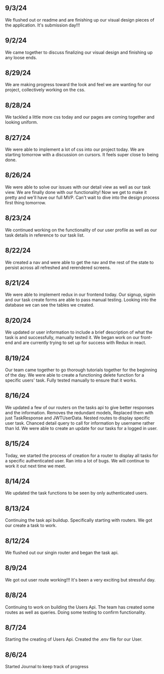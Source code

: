 ## 9/3/24

We flushed out or readme and are finishing up our visual design pieces of the application. It's submission day!!!

## 9/2/24

We came together to discuss finalizing our visual design and finishing up any loose ends.

## 8/29/24

We are making progress toward the look and feel we are wanting for our project, collectively working on the css.

## 8/28/24

We tackled a little more css today and our pages are coming together and looking uniform.

## 8/27/24

We were able to implement a lot of css into our project today. We are starting tomorrow with a discussion on cursors. It feels super close to being done.

## 8/26/24

We were able to solve our issues with our detail view as well as our task view. We are finally done with our functionality! Now we get to make it pretty and we'll have our full MVP. Can't wait to dive into the design process first thing tomorrow.

## 8/23/24

We continued working on the functionality of our user profile as well as our task details in reference to our task list.

## 8/22/24

We created a nav and were able to get the nav and the rest of the state to persist across all refreshed and rerendered screens.

## 8/21/24

We were able to implement redux in our frontend today. Our signup, signin and our task create forms are able to pass manual testing. Looking into the database we can see the tables we created.

## 8/20/24

We updated or user information to include a brief description of what the task is and successfully, manually tested it. We began work on our front-end and are currently trying to set up for success with Redux in react.

## 8/19/24

Our team came together to go thorough tutorials together for the beginning of the day. We were able to create a functioning delete function for a specific users' task. Fully tested manually to ensure that it works.

## 8/16/24

We updated a few of our routers on the tasks api to give better responses and the information. Removes the redundant models, Replaced them with just TaskResponse and JWTUserData. Nested routes to display specific user task. Chanced detail query to call for information by username rather than Id. We were able to create an update for our tasks for a logged in user.

## 8/15/24

Today, we started the process of creation for a router to display all tasks for a specific authenticated user. Ran into a lot of bugs. We will continue to work it out next time we meet.

## 8/14/24

We updated the task functions to be seen by only authenticated users.

## 8/13/24

Continuing the task api buildup. Specifically starting with routers. We got our create a task to work.

## 8/12/24

We flushed out our singin router and began the task api.

## 8/9/24

We got out user route working!!! It's been a very exciting but stressful day.

## 8/8/24

Continuing to work on building the Users Api. The team has created some routes as well as queries. Doing some testing to confirm functionality.

## 8/7/24

Starting the creating of Users Api. Created the .env file for our User.

## 8/6/24

Started Journal to keep track of progress
